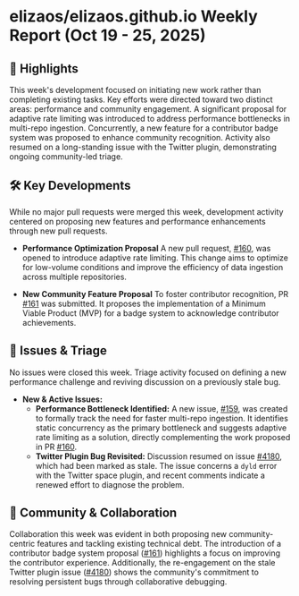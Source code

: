 # elizaos/elizaos.github.io Weekly Report (Oct 19 - 25, 2025)

## 🚀 Highlights
This week's development focused on initiating new work rather than completing existing tasks. Key efforts were directed toward two distinct areas: performance and community engagement. A significant proposal for adaptive rate limiting was introduced to address performance bottlenecks in multi-repo ingestion. Concurrently, a new feature for a contributor badge system was proposed to enhance community recognition. Activity also resumed on a long-standing issue with the Twitter plugin, demonstrating ongoing community-led triage.

## 🛠️ Key Developments
While no major pull requests were merged this week, development activity centered on proposing new features and performance enhancements through new pull requests.

- **Performance Optimization Proposal**
  A new pull request, [#160](https://github.com/elizaos/elizaos.github.io/pull/160), was opened to introduce adaptive rate limiting. This change aims to optimize for low-volume conditions and improve the efficiency of data ingestion across multiple repositories.

- **New Community Feature Proposal**
  To foster contributor recognition, PR [#161](https://github.com/elizaos/elizaos.github.io/pull/161) was submitted. It proposes the implementation of a Minimum Viable Product (MVP) for a badge system to acknowledge contributor achievements.

## 🐛 Issues & Triage
No issues were closed this week. Triage activity focused on defining a new performance challenge and reviving discussion on a previously stale bug.

- **New & Active Issues:**
  - **Performance Bottleneck Identified:** A new issue, [#159](https://github.com/elizaos/elizaos.github.io/issues/159), was created to formally track the need for faster multi-repo ingestion. It identifies static concurrency as the primary bottleneck and suggests adaptive rate limiting as a solution, directly complementing the work proposed in PR [#160](https://github.com/elizaos/elizaos.github.io/pull/160).
  - **Twitter Plugin Bug Revisited:** Discussion resumed on issue [#4180](https://github.com/elizaos/elizaos.github.io/issues/4180), which had been marked as stale. The issue concerns a `dyld` error with the Twitter space plugin, and recent comments indicate a renewed effort to diagnose the problem.

## 💬 Community & Collaboration
Collaboration this week was evident in both proposing new community-centric features and tackling existing technical debt. The introduction of a contributor badge system proposal ([#161](https://github.com/elizaos/elizaos.github.io/pull/161)) highlights a focus on improving the contributor experience. Additionally, the re-engagement on the stale Twitter plugin issue ([#4180](https://github.com/elizaos/elizaos.github.io/issues/4180)) shows the community's commitment to resolving persistent bugs through collaborative debugging.